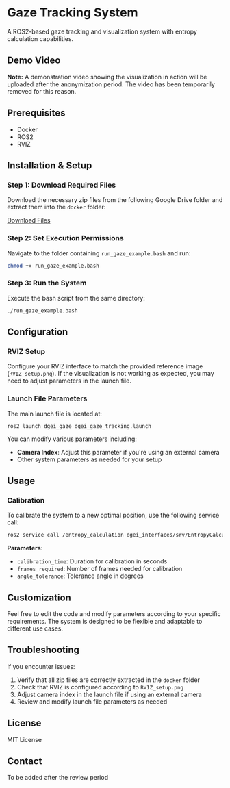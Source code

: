 # Gaze Tracking System

A ROS2-based gaze tracking and visualization system with entropy calculation capabilities.

## Demo Video

**Note:** A demonstration video showing the visualization in action will be uploaded after the anonymization period. The video has been temporarily removed for this reason.

## Prerequisites

- Docker
- ROS2
- RVIZ

## Installation & Setup

### Step 1: Download Required Files

Download the necessary zip files from the following Google Drive folder and extract them into the `docker` folder:

[Download Files](https://drive.google.com/drive/folders/1MaFMmUtnsVl0zWa6dhrkTjsXA0s1UMa0)

### Step 2: Set Execution Permissions

Navigate to the folder containing `run_gaze_example.bash` and run:

```bash
chmod +x run_gaze_example.bash
```

### Step 3: Run the System

Execute the bash script from the same directory:

```bash
./run_gaze_example.bash
```

## Configuration

### RVIZ Setup

Configure your RVIZ interface to match the provided reference image (`RVIZ_setup.png`). If the visualization is not working as expected, you may need to adjust parameters in the launch file.

### Launch File Parameters

The main launch file is located at:
```
ros2 launch dgei_gaze dgei_gaze_tracking.launch
```

You can modify various parameters including:
- **Camera Index**: Adjust this parameter if you're using an external camera
- Other system parameters as needed for your setup

## Usage

### Calibration

To calibrate the system to a new optimal position, use the following service call:

```bash
ros2 service call /entropy_calculation dgei_interfaces/srv/EntropyCalculation "{calibration_time: 5.0, frames_required: 300, angle_tolerance: 10.0}"
```

**Parameters:**
- `calibration_time`: Duration for calibration in seconds
- `frames_required`: Number of frames needed for calibration
- `angle_tolerance`: Tolerance angle in degrees

## Customization

Feel free to edit the code and modify parameters according to your specific requirements. The system is designed to be flexible and adaptable to different use cases.

## Troubleshooting

If you encounter issues:
1. Verify that all zip files are correctly extracted in the `docker` folder
2. Check that RVIZ is configured according to `RVIZ_setup.png`
3. Adjust camera index in the launch file if using an external camera
4. Review and modify launch file parameters as needed

## License

MIT License

## Contact

To be added after the review period
